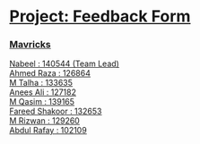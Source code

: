 <u><h1>Project: Feedback Form</h1><u>

<h3>Mavricks</h3>
Nabeel : 140544 (Team Lead)<br>
Ahmed Raza : 126864 <br>
M Talha : 133635<br>
Anees Ali : 127182<br>
M Qasim : 139165<br>
Fareed Shakoor :  132653<br>
M Rizwan : 129260<br>
Abdul Rafay : 102109